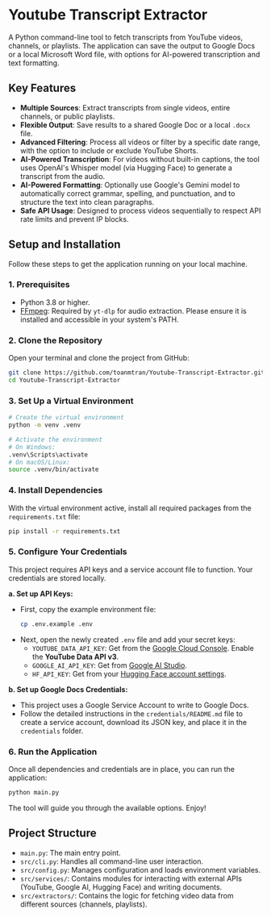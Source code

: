 # Youtube Transcript Extractor

A Python command-line tool to fetch transcripts from YouTube videos, channels, or playlists. The application can save the output to Google Docs or a local Microsoft Word file, with options for AI-powered transcription and text formatting.

## Key Features

-   **Multiple Sources**: Extract transcripts from single videos, entire channels, or public playlists.
-   **Flexible Output**: Save results to a shared Google Doc or a local `.docx` file.
-   **Advanced Filtering**: Process all videos or filter by a specific date range, with the option to include or exclude YouTube Shorts.
-   **AI-Powered Transcription**: For videos without built-in captions, the tool uses OpenAI's Whisper model (via Hugging Face) to generate a transcript from the audio.
-   **AI-Powered Formatting**: Optionally use Google's Gemini model to automatically correct grammar, spelling, and punctuation, and to structure the text into clean paragraphs.
-   **Safe API Usage**: Designed to process videos sequentially to respect API rate limits and prevent IP blocks.

## Setup and Installation

Follow these steps to get the application running on your local machine.

### 1. Prerequisites

-   Python 3.8 or higher.
-   [FFmpeg](https://ffmpeg.org/download.html): Required by `yt-dlp` for audio extraction. Please ensure it is installed and accessible in your system's PATH.

### 2. Clone the Repository

Open your terminal and clone the project from GitHub:
```bash
git clone https://github.com/toanmtran/Youtube-Transcript-Extractor.git
cd Youtube-Transcript-Extractor
```

### 3. Set Up a Virtual Environment


```bash
# Create the virtual environment
python -m venv .venv

# Activate the environment
# On Windows:
.venv\Scripts\activate
# On macOS/Linux:
source .venv/bin/activate
```

### 4. Install Dependencies

With the virtual environment active, install all required packages from the `requirements.txt` file:
```bash
pip install -r requirements.txt
```

### 5. Configure Your Credentials

This project requires API keys and a service account file to function. Your credentials are stored locally.

**a. Set up API Keys:**

-   First, copy the example environment file:
    ```bash
    cp .env.example .env
    ```
-   Next, open the newly created `.env` file and add your secret keys:
    -   `YOUTUBE_DATA_API_KEY`: Get from the [Google Cloud Console](https://console.cloud.google.com/apis/library/youtube.googleapis.com). Enable the **YouTube Data API v3**.
    -   `GOOGLE_AI_API_KEY`: Get from [Google AI Studio](https://aistudio.google.com/app/apikey).
    -   `HF_API_KEY`: Get from your [Hugging Face account settings](https://huggingface.co/settings/tokens).

**b. Set up Google Docs Credentials:**

-   This project uses a Google Service Account to write to Google Docs.
-   Follow the detailed instructions in the `credentials/README.md` file to create a service account, download its JSON key, and place it in the `credentials` folder.

### 6. Run the Application

Once all dependencies and credentials are in place, you can run the application:

```bash
python main.py
```

The tool will guide you through the available options. Enjoy!

## Project Structure

-   `main.py`: The main entry point.
-   `src/cli.py`: Handles all command-line user interaction.
-   `src/config.py`: Manages configuration and loads environment variables.
-   `src/services/`: Contains modules for interacting with external APIs (YouTube, Google AI, Hugging Face) and writing documents.
-   `src/extractors/`: Contains the logic for fetching video data from different sources (channels, playlists).